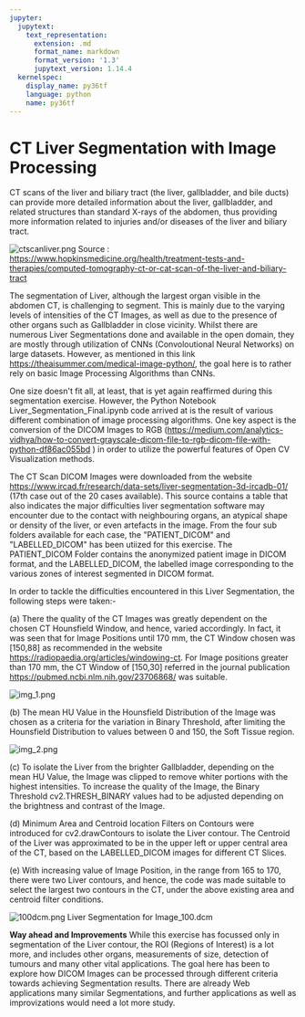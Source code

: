 ```yaml
---
jupyter:
  jupytext:
    text_representation:
      extension: .md
      format_name: markdown
      format_version: '1.3'
      jupytext_version: 1.14.4
  kernelspec:
    display_name: py36tf
    language: python
    name: py36tf
---
```


# CT Liver Segmentation with Image Processing


CT scans of the liver and biliary tract (the liver, gallbladder, and bile ducts) can provide more detailed information about the liver, gallbladder, and related structures than standard X-rays of the abdomen, thus providing more information related to injuries and/or diseases of the liver and biliary tract.


![ctscanliver.png](attachment:./Images/ctscanliver.png)
Source : https://www.hopkinsmedicine.org/health/treatment-tests-and-therapies/computed-tomography-ct-or-cat-scan-of-the-liver-and-biliary-tract


The segmentation of Liver, although the largest organ visible in the abdomen CT, is challenging to segment. This is mainly due to the varying levels of intensities of the CT Images, as well as due to the presence of other organs such as Gallbladder in close vicinity. Whilst there are numerous Liver Segmentations done and available in the open domain, they are mostly through utilization of CNNs (Convoloutional Neural Networks) on large datasets. However, as mentioned in this link https://theaisummer.com/medical-image-python/, the goal here is to rather rely on basic Image Processing Algorithms than CNNs.  


One size doesn't fit all, at least, that is yet again reaffirmed during this segmentation exercise. However, the Python Notebook Liver_Segmentation_Final.ipynb code arrived at is the result of various different combination of image processing algorithms. One key aspect is the conversion of the DICOM Images to RGB (https://medium.com/analytics-vidhya/how-to-convert-grayscale-dicom-file-to-rgb-dicom-file-with-python-df86ac055bd
) in order to utilize the powerful features of Open CV Visualization methods. 


The CT Scan DICOM Images were downloaded from the website https://www.ircad.fr/research/data-sets/liver-segmentation-3d-ircadb-01/ (17th case out of the 20 cases available). This source contains a table that also indicates the major difficulties liver segmentation software may encounter due to the contact with neighbouring organs, an atypical shape or density of the liver, or even artefacts in the image. From the four sub folders available for each case, the "PATIENT_DICOM" and "LABELLED_DICOM" has been utiized for this exercise. The PATIENT_DICOM Folder contains the anonymized patient image in DICOM format, and the LABELLED_DICOM, the labelled image corresponding to the various zones of interest segmented in DICOM format.


In order to tackle the difficulties encountered in this Liver Segmentation, the following steps were taken:-

(a) There the quality of the CT Images was greatly dependent on the chosen CT Hounsfield Window, and hence, varied accordingly. In fact, it was seen that for Image Positions until 170 mm, the CT Window chosen was [150,88] as recommended in the website https://radiopaedia.org/articles/windowing-ct. For Image positions greater  than 170 mm, the CT Window of [150,30] referred in the journal publication https://pubmed.ncbi.nlm.nih.gov/23706868/ was suitable.  


![img_1.png](attachment:img_1.png)


(b) The mean HU Value in the Hounsfield Distribution of the Image was chosen as a criteria for the variation in Binary Threshold, after limiting the Hounsfield Distribution to values between 0 and 150, the Soft Tissue region. 


![img_2.png](attachment:img_2.png)


(c) To isolate the Liver from the brighter Gallbladder, depending on the mean HU Value, the Image was clipped to remove whiter portions with the highest intensities. To increase the quality of the Image, the Binary Threshold cv2.THRESH_BINARY values had to be adjusted depending on the brightness and contrast of the Image. 

(d) Minimum Area and Centroid location Filters on Contours were introduced for cv2.drawContours to isolate the Liver contour. The Centroid of the Liver was approximated to be in the upper left or upper central area of the CT, based on the LABELLED_DICOM images for different CT Slices. 

(e) With increasing value of Image Position, in the range from 165 to 170, there were two Liver contours, and hence, the code was made suitable to select the largest two contours in the CT, under the above existing area and centroid filter conditions.


![100dcm.png](attachment:100dcm.png)
Liver Segmentation for Image_100.dcm


**Way ahead and Improvements**
While this exercise has focussed only in segmentation of the Liver contour, the ROI (Regions of Interest) is a lot more, and includes other organs, measurements of size, detection of tumours and many other vital applications. The goal here has been to explore how DICOM Images can be processed through different criteria towards achieving Segmentation results. There are already Web applications many similar Segmentations, and further applications as well as improvizations would need a lot more study.

```python

```
